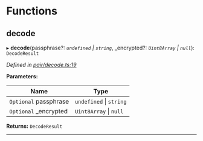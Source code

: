 

# Functions

<a id="decode"></a>

##  decode

▸ **decode**(passphrase?: *`undefined` \| `string`*, _encrypted?: *`Uint8Array` \| `null`*): `DecodeResult`

*Defined in [pair/decode.ts:19](https://github.com/polkadot-js/common/blob/4ae7e4f/packages/keyring/src/pair/decode.ts#L19)*

**Parameters:**

| Name | Type |
| ------ | ------ |
| `Optional` passphrase | `undefined` \| `string` |
| `Optional` _encrypted | `Uint8Array` \| `null` |

**Returns:** `DecodeResult`

___

